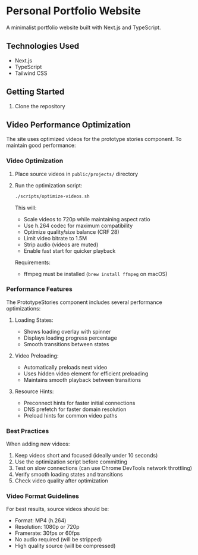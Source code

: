# Personal Portfolio Website

A minimalist portfolio website built with Next.js and TypeScript.

## Technologies Used
- Next.js
- TypeScript
- Tailwind CSS

## Getting Started

1. Clone the repository

## Video Performance Optimization

The site uses optimized videos for the prototype stories component. To maintain good performance:

### Video Optimization

1. Place source videos in `public/projects/` directory
2. Run the optimization script:
   ```bash
   ./scripts/optimize-videos.sh
   ```
   This will:
   - Scale videos to 720p while maintaining aspect ratio
   - Use h.264 codec for maximum compatibility
   - Optimize quality/size balance (CRF 28)
   - Limit video bitrate to 1.5M
   - Strip audio (videos are muted)
   - Enable fast start for quicker playback

   Requirements:
   - ffmpeg must be installed (`brew install ffmpeg` on macOS)

### Performance Features

The PrototypeStories component includes several performance optimizations:

1. Loading States:
   - Shows loading overlay with spinner
   - Displays loading progress percentage
   - Smooth transitions between states

2. Video Preloading:
   - Automatically preloads next video
   - Uses hidden video element for efficient preloading
   - Maintains smooth playback between transitions

3. Resource Hints:
   - Preconnect hints for faster initial connections
   - DNS prefetch for faster domain resolution
   - Preload hints for common video paths

### Best Practices

When adding new videos:

1. Keep videos short and focused (ideally under 10 seconds)
2. Use the optimization script before committing
3. Test on slow connections (can use Chrome DevTools network throttling)
4. Verify smooth loading states and transitions
5. Check video quality after optimization

### Video Format Guidelines

For best results, source videos should be:

- Format: MP4 (h.264)
- Resolution: 1080p or 720p
- Framerate: 30fps or 60fps
- No audio required (will be stripped)
- High quality source (will be compressed)
